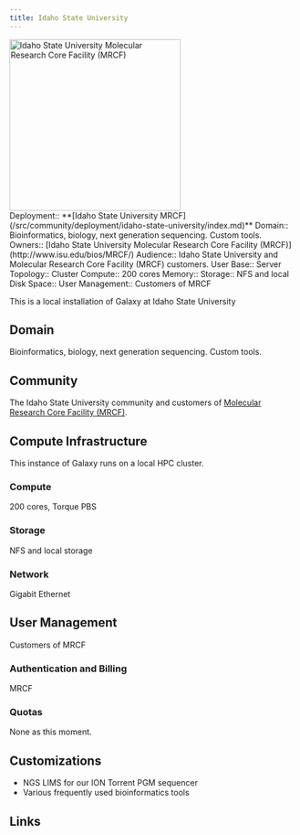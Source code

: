 ```yaml
---
title: Idaho State University
---
```

<div class='center'>
<a href='http://www.isu.edu/bios/MRCF/'><img src="/src/community/deployment/idaho-state-university/IdahoStateULogo.JPG" alt="Idaho State University Molecular Research Core Facility (MRCF)" width="300" /></a>
</div>



<div class='deploymentbox'>
 Deployment:: **[Idaho State University MRCF](/src/community/deployment/idaho-state-university/index.md)**
 Domain:: Bioinformatics, biology, next generation sequencing. Custom tools.
 Owners:: [Idaho State University Molecular Research Core Facility (MRCF)](http://www.isu.edu/bios/MRCF/)
 Audience:: Idaho State University and Molecular Research Core Facility (MRCF) customers. 
 User Base:: 
 Server Topology:: Cluster
 Compute:: 200 cores
 Memory::
 Storage:: NFS and local
 Disk Space:: 
 User Management:: Customers of MRCF
</div>

This is a local installation of Galaxy at Idaho State University

## Domain

Bioinformatics, biology, next generation sequencing. Custom tools.

## Community

The Idaho State University community and customers of [Molecular Research Core Facility (MRCF)](http://www.isu.edu/bios/MRCF/). 

## Compute Infrastructure

This instance of Galaxy runs on a local HPC cluster.

### Compute

200 cores, Torque PBS

### Storage

NFS and local storage

### Network

Gigabit Ethernet

## User Management

Customers of MRCF 

### Authentication and Billing

MRCF

### Quotas

None as this moment.

## Customizations

* NGS LIMS for our ION Torrent PGM sequencer
* Various frequently used bioinformatics tools

## Links
